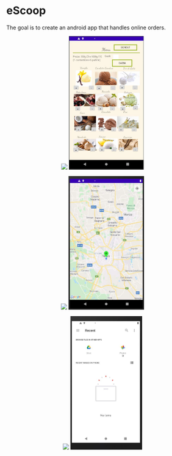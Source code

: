 # eScoop

The goal is to create an android app that handles online orders.

<p align="center">
 <img height="200" src="IMG/img6.png"> <img height="350" src="IMG/Menu.jpg"> 
</p>
<p align="center">
 <img height="200" src="IMG/img6.png"> <img height="350" src="IMG/map.jpg"> 
</p>

<p align="center">
 <img height="200" src="IMG/img6.png"> <img height="350" src="IMG/upload.jpg"> 
</p>
